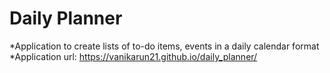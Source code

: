 # Daily Planner
*Application to create lists of to-do items, events in a daily calendar format
</BR>
*Application url: https://vanikarun21.github.io/daily_planner/

